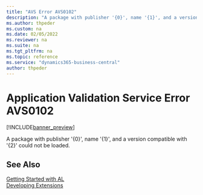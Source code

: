 ```yaml
---
title: "AVS Error AVS0102"
description: "A package with publisher '{0}', name '{1}', and a version compatible with '{2}' could not be loaded."
ms.author: thpeder
ms.custom: na
ms.date: 02/05/2022
ms.reviewer: na
ms.suite: na
ms.tgt_pltfrm: na
ms.topic: reference
ms.service: "dynamics365-business-central"
author: thpeder
---
```

# Application Validation Service Error AVS0102

[!INCLUDE[banner_preview](../includes/banner_preview.md)]

A package with publisher '{0}', name '{1}', and a version compatible with '{2}' could not be loaded.

## See Also  
[Getting Started with AL](../devenv-get-started.md)  
[Developing Extensions](../devenv-dev-overview.md)  